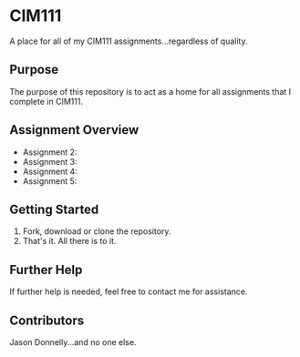 # CIM111
A place for all of my CIM111 assignments...regardless of quality.
## Purpose
The purpose of this repository is to act as a home for all assignments that I complete in CIM111.
<h2>Assignment Overview</h2>
<ul>
	<li>Assignment 2:</li>
	<li>Assignment 3:</li>
	<li>Assignment 4:</li>
	<li>Assignment 5:</li>
</ul>
<h2>Getting Started</h2>
<ol>
	<li>Fork, download or clone the repository.</li>
	<li>That's it. All there is to it.</li>
</ol>
<h2>Further Help</h2>
If further help is needed, feel free to contact me for assistance.
<h2>Contributors</h2>
Jason Donnelly...and no one else.